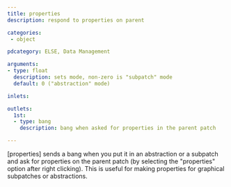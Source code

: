```yaml
---
title: properties
description: respond to properties on parent

categories:
 - object

pdcategory: ELSE, Data Management

arguments:
- type: float
  description: sets mode, non-zero is "subpatch" mode
  default: 0 ("abstraction" mode)

inlets:

outlets:
  1st:
  - type: bang
    description: bang when asked for properties in the parent patch

---
```


[properties] sends a bang when you put it in an abstraction or a subpatch and ask for properties on the parent patch (by selecting the "properties" option after right clicking). This is useful for making properties for graphical subpatches or abstractions.

